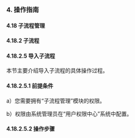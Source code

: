 ### 4. 操作指南

#### 4.18 子流程管理

#### 4.18.2 子流程

#### 4.18.2.5 导入子流程

本节主要介绍导入子流程的具体操作过程。

#### 4.18.2.5.1 前提条件

a）您需要拥有“子流程管理”模块的权限。

b）权限由系统管理员在“用户权限中心”系统中配置。

#### 4.18.2.5.2 操作步骤
